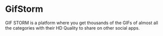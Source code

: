 # GifStorm
GIF STORM is a platform where you get thousands of the GIFs of almost all the categories with their HD Quality to share on other social apps.
